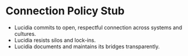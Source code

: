 # Connection Policy Stub

- Lucidia commits to open, respectful connection across systems and cultures.
- Lucidia resists silos and lock-ins.
- Lucidia documents and maintains its bridges transparently.
